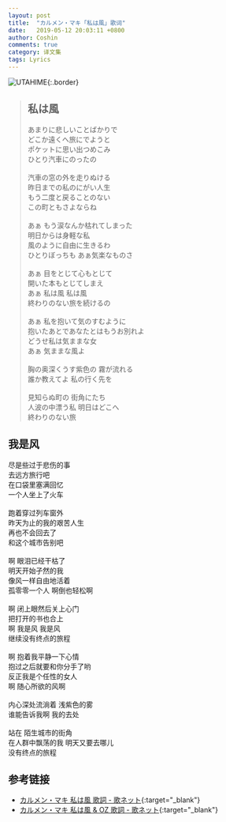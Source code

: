 ```yaml
---
layout: post
title:  "カルメン・マキ「私は風」歌词"
date:   2019-05-12 20:03:11 +0800
author: Coshin
comments: true
category: 译文集
tags: Lyrics
---
```

![UTAHIME](https://is5-ssl.mzstatic.com/image/thumb/Music113/v4/97/56/c1/9756c131-fad6-8105-ade0-c915827a9c0b/source/600x600bb.jpg){:.border}

<blockquote class="original">
  <h2>私は風</h2>
  <p>
    あまりに悲しいことばかりで<br>
    どこか遠くへ旅にでようと<br>
    ポケットに思い出つめこみ<br>
    ひとり汽車にのったの<br>
    <br>
    汽車の窓の外を走りぬける<br>
    昨日までの私のにがい人生<br>
    もう二度と戻ることのない<br>
    この町ともさよならね<br>
    <br>
    あぁ もう涙なんか枯れてしまった<br>
    明日からは身軽な私<br>
    風のように自由に生きるわ<br>
    ひとりぼっちも あぁ気楽なものさ<br>
    <br>
    あぁ 目をとじて心もとじて<br>
    開いた本もとじてしまえ<br>
    あぁ 私は風 私は風<br>
    終わりのない旅を続けるの<br>
    <br>
    あぁ 私を抱いて気のすむように<br>
    抱いたあとであなたとはもうお別れよ<br>
    どうせ私は気ままな女<br>
    あぁ 気ままな風よ<br>
    <br>
    胸の奥深くうす紫色の 霧が流れる<br>
    誰か教えてよ 私の行く先を<br>
    <br>
    見知らぬ町の 街角にたち<br>
    人波の中漂う私 明日はどこへ<br>
    終わりのない旅
  </p>
</blockquote>

<div class="translation">
  <h2>我是风</h2>
  <p>
    尽是些过于悲伤的事<br>
    去远方旅行吧<br>
    在口袋里塞满回忆<br>
    一个人坐上了火车<br>
    <br>
    跑着穿过列车窗外<br>
    昨天为止的我的艰苦人生<br>
    再也不会回去了<br>
    和这个城市告别吧<br>
    <br>
    啊 眼泪已经干枯了<br>
    明天开始孑然的我<br>
    像风一样自由地活着<br>
    孤零零一个人 啊倒也轻松啊<br>
    <br>
    啊 闭上眼然后关上心门<br>
    把打开的书也合上<br>
    啊 我是风 我是风<br>
    继续没有终点的旅程<br>
    <br>
    啊 抱着我平静一下心情<br>
    抱过之后就要和你分手了哟<br>
    反正我是个任性的女人<br>
    啊 随心所欲的风啊<br>
    <br>
    内心深处流淌着 浅紫色的雾<br>
    谁能告诉我啊 我的去处<br>
    <br>
    站在 陌生城市的街角<br>
    在人群中飘荡的我 明天又要去哪儿<br>
    没有终点的旅程
  </p>
</div>

## 参考链接

* [カルメン・マキ 私は風 歌詞 - 歌ネット](https://www.uta-net.com/song/221765/){:target="_blank"}
* [カルメン・マキ 私は風 & OZ 歌詞 - 歌ネット](https://www.uta-net.com/song/38844/){:target="_blank"}
